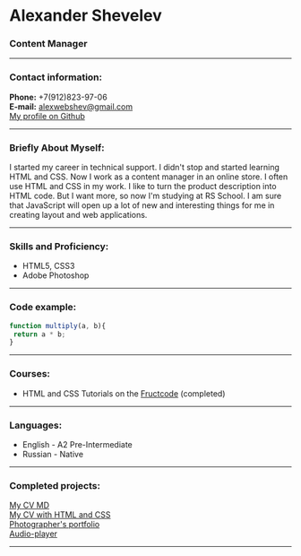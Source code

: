 
# Alexander Shevelev
### Content Manager
---

### Contact information:

**Phone:** +7(912)823-97-06<br>
**E-mail:** alexwebshev@gmail.com<br>
[My profile on Github](https://github.com/Alexshev7)

---

### Briefly About Myself:
I started my career in technical support. I didn't stop and started learning HTML and CSS. Now I work as a content manager in an online store. I often use HTML and CSS in my work. I like to turn the product description into HTML code. But I want more, so now I'm studying at RS School. I am sure that JavaScript will open up a lot of new and interesting things for me in creating layout and web applications.

---

### Skills and Proficiency:

- HTML5, CSS3
- Adobe Photoshop

---

### Code example:
```javascript
function multiply(a, b){
 return a * b;
}
```
---

### Courses:

- HTML and CSS Tutorials on the [Fructcode](https://fructcode.com/ru/) (completed)

---

### Languages:

- English \- A2 Pre-Intermediate
- Russian \- Native

---

### Completed projects:

[My CV MD](https://alexshev7.github.io/rsschool-cv/cv) <br>
[My CV with HTML and CSS](https://alexshev7.github.io/rsschool-cv) <br>
[Photographer's portfolio](https://rolling-scopes-school.github.io/alexshev7-JSFEPRESCHOOL/portfolio/) <br>
[Audio-player](https://rolling-scopes-school.github.io/alexshev7-JSFEPRESCHOOL/audio-player/)

---
